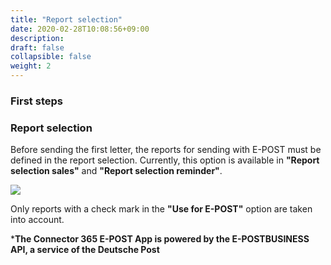 ```yaml
---
title: "Report selection"
date: 2020-02-28T10:08:56+09:00
description: 
draft: false
collapsible: false
weight: 2
---
```

### First steps

### Report selection
Before sending the first letter, the reports for sending with E-POST must be defined in the report selection. Currently, this option is available in **"Report selection sales"** and **"Report selection reminder"**.

![](images/apps/E-POST/en-us/app_report_selection.png)

Only reports with a check mark in the **"Use for E-POST"** option are taken into account.

***The Connector 365 E-POST App is powered by the E-POSTBUSINESS API, a service of the Deutsche Post**


